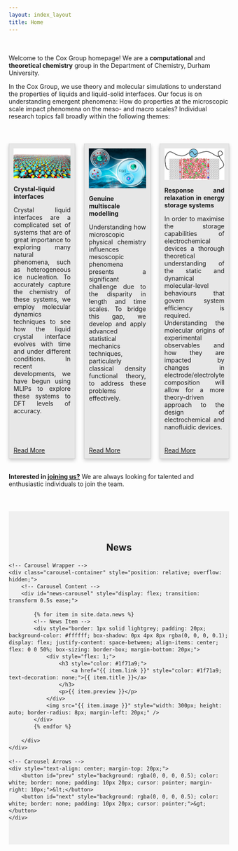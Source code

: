 ```yaml
---
layout: index_layout
title: Home
---
```


<div style="height: 20px;"></div>

<p>
Welcome to the Cox Group homepage! We are a <b>computational</b> and <b>theoretical chemistry</b> group in the Department of Chemistry, Durham University.
</p>

<p>In the Cox Group, we use theory and molecular simulations to understand the properties of liquids and liquid-solid interfaces. Our focus is on understanding emergent phenomena: How do properties at the microscopic scale impact phenomena on the meso- and macro scales? Individual research topics fall broadly within the following themes:</p>

<div style="height: 40px;"></div>


<!-- Research Topics -->
<div style="display: grid; grid-template-columns: repeat(3, 1fr); gap: 20px;">
    <div style="border: 1px solid lightgrey; padding: 10px; display: flex; flex-direction: column; justify-content: space-between; height: 100%; background-color: #e7e7e7; box-shadow: 0px 4px 8px rgba(0, 0, 0, 0.2);">
        <div>
            <img src="/research/crystalsurface.png" alt="Image 1 Description" style="width: 100%; height: auto; max-height: 300px; max-width:500px; margin: 0 auto 2ex; display: block;" />
            <p style="text-align: justify;"><b>Crystal-liquid interfaces</b></p>
            <p style="text-align: justify;">Crystal liquid interfaces are a complicated set of systems that are of great importance to exploring many natural phenomena, such as heterogeneous ice nucleation. To accurately capture the chemistry of these systems, we employ molecular dynamics techniques to see how the liquid crystal interface evolves with time and under different conditions. In recent developments, we have begun using MLIPs to explore these systems to DFT levels of accuracy.</p>
        </div>
        <a href="/research/#crystal-liquid-interfaces" class="button">Read More</a>
    </div>
    <div style="border: 1px solid lightgrey; padding: 10px; display: flex; flex-direction: column; justify-content: space-between; height: 100%; background-color: #e7e7e7; box-shadow: 0px 4px 8px rgba(0, 0, 0, 0.2);">
        <div>
            <img src="/research/cdft_TOC.png" alt="Image 2 Description" style="width: 100%; height: auto; max-height: 300px; max-width:500px; margin: 0 auto 2ex; display: block;" />
            <p style="text-align: justify;"><b>Genuine multiscale modelling</b></p>
            <p style="text-align: justify;">Understanding how microscopic physical chemistry influences mesoscopic phenomena presents a significant challenge due to the disparity in length and time scales. To bridge this gap, we develop and apply advanced statistical mechanics techniques, particularly classical density functional theory, to address these problems effectively.</p>
        </div>
        <a href="/research/#multiscale-modelling" class="button">Read More</a>
    </div>
    <div style="border: 1px solid lightgrey; padding: 10px; display: flex; flex-direction: column; justify-content: space-between; height: 100%; background-color: #e7e7e7; box-shadow: 0px 4px 8px rgba(0, 0, 0, 0.2);">
        <div>
            <img src="/research/energy-storage_3.png" alt="Image 3 Description" style="width: 100%; height: auto; max-height: 300px; max-width:500px; margin: 0 auto 2ex; display: block;" />
            <p style="text-align: justify;"><b>Response and relaxation in energy storage systems</b></p>
            <p style="text-align: justify;">In order to maximise the storage capabilities of electrochemical devices a thorough theoretical understanding of the static and dynamical molecular-level behaviours that govern system efficiency is required. Understanding the molecular origins of experimental observables and how they are impacted by changes in electrode/electrolyte composition will allow for a more theory-driven approach to the design of electrochemical and nanofluidic devices.</p>
        </div>
        <a href="/research/#energy-storage" class="button">Read More</a>
    </div>
</div>

<div style="height: 40px;"></div>
<p>
    <strong>Interested in <a href="/join/">joining us?</a></strong> We are always looking for talented and enthusiastic individuals to join the team.
</p>


<div style="height: 40px;"></div>

<!-- News Section -->
<div style="background-color: #f0f0f0; padding: 40px 0; width: 100%; margin-left: 0; margin-right: 0;">
    <h2 style="text-align: center; margin-bottom: 20px;">News</h2>
    
    <!-- Carousel Wrapper -->
    <div class="carousel-container" style="position: relative; overflow: hidden;">
        <!-- Carousel Content -->
        <div id="news-carousel" style="display: flex; transition: transform 0.5s ease;">

            {% for item in site.data.news %}
            <!-- News Item -->
            <div style="border: 1px solid lightgrey; padding: 20px; background-color: #ffffff; box-shadow: 0px 4px 8px rgba(0, 0, 0, 0.1); display: flex; justify-content: space-between; align-items: center; flex: 0 0 50%; box-sizing: border-box; margin-bottom: 20px;">
                <div style="flex: 1;">
                    <h3 style="color: #1f71a9;">
                        <a href="{{ item.link }}" style="color: #1f71a9; text-decoration: none;">{{ item.title }}</a>
                    </h3>
                    <p>{{ item.preview }}</p>
                </div>
                <img src="{{ item.image }}" style="width: 300px; height: auto; border-radius: 8px; margin-left: 20px;" />
            </div>
            {% endfor %}
            
        </div>
    </div>

    <!-- Carousel Arrows -->
    <div style="text-align: center; margin-top: 20px;">
        <button id="prev" style="background: rgba(0, 0, 0, 0.5); color: white; border: none; padding: 10px 20px; cursor: pointer; margin-right: 10px;">&lt;</button>
        <button id="next" style="background: rgba(0, 0, 0, 0.5); color: white; border: none; padding: 10px 20px; cursor: pointer;">&gt;</button>
    </div>
</div>

<script>
    const prevButton = document.getElementById("prev");
    const nextButton = document.getElementById("next");
    const carousel = document.getElementById("news-carousel");
    let currentIndex = 0;
    const totalItems = carousel.children.length;
    const itemsToShow = 2;

    prevButton.addEventListener("click", () => {
        currentIndex = (currentIndex === 0) ? totalItems - itemsToShow : currentIndex - 1;
        updateCarousel();
    });

    nextButton.addEventListener("click", () => {
        currentIndex = (currentIndex === totalItems - itemsToShow) ? 0 : currentIndex + 1;
        updateCarousel();
    });

    function updateCarousel() {
        const offset = -currentIndex * 50;
        carousel.style.transform = `translateX(${offset}%)`;
    }
</script>
